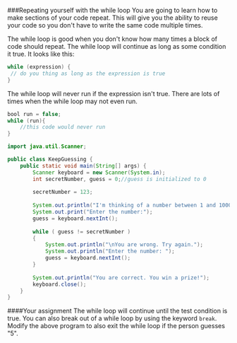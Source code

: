 <!--djw:done-->
###Repeating yourself with the while loop
You are going to learn how to make sections of your code repeat. This will give you the ability to reuse your code so you don't have to write the same code multiple times.

The while loop is good when you don't know how many times a block of code should repeat. The while loop will continue as long as some condition it true. It looks like this:

```java
while (expression) {
 // do you thing as long as the expression is true
}
```

The while loop will never run if the expression isn't true. There are lots of times when the while loop may not even run.

```java
bool run = false;
while (run){
    //this code would never run
}
```


```java
import java.util.Scanner;

public class KeepGuessing {
	public static void main(String[] args) {
		Scanner keyboard = new Scanner(System.in);
		int secretNumber, guess = 0;//guess is initialized to 0
		
		secretNumber = 123;
		
		System.out.println("I'm thinking of a number between 1 and 1000");
		System.out.print("Enter the number:");
		guess = keyboard.nextInt();
		
		while ( guess != secretNumber )
		{
			System.out.println("\nYou are wrong. Try again.");
			System.out.println("Enter the number: ");
			guess = keyboard.nextInt();
		}
		
		System.out.println("You are correct. You win a prize!");
		keyboard.close();
	}
}
```


####Your assignment
The while loop will continue until the test condition is true. You can also break out of a while loop by using the keyword ```break```. Modify the above program to also exit the while loop if the person guesses "5".



